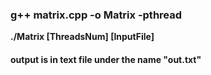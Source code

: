 ### g++ matrix.cpp -o Matrix -pthread

**./Matrix [ThreadsNum] [InputFile]**

#### output is in text file under the name "out.txt"
